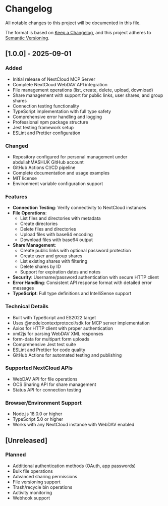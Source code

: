 # Changelog

All notable changes to this project will be documented in this file.

The format is based on [Keep a Changelog](https://keepachangelog.com/en/1.0.0/),
and this project adheres to [Semantic Versioning](https://semver.org/spec/v2.0.0.html).

## [1.0.0] - 2025-09-01

### Added
- Initial release of NextCloud MCP Server
- Complete NextCloud WebDAV API integration
- File management operations (list, create, delete, upload, download)
- Share management with support for public links, user shares, and group shares
- Connection testing functionality
- TypeScript implementation with full type safety
- Comprehensive error handling and logging
- Professional npm package structure
- Jest testing framework setup
- ESLint and Prettier configuration

### Changed
- Repository configured for personal management under abdullahMASHUK GitHub account
- GitHub Actions CI/CD pipeline
- Complete documentation and usage examples
- MIT license
- Environment variable configuration support

### Features
- **Connection Testing**: Verify connectivity to NextCloud instances
- **File Operations**: 
  - List files and directories with metadata
  - Create directories
  - Delete files and directories
  - Upload files with base64 encoding
  - Download files with base64 output
- **Share Management**:
  - Create public links with optional password protection
  - Create user and group shares
  - List existing shares with filtering
  - Delete shares by ID
  - Support for expiration dates and notes
- **Security**: Username/password authentication with secure HTTP client
- **Error Handling**: Consistent API response format with detailed error messages
- **TypeScript**: Full type definitions and IntelliSense support

### Technical Details
- Built with TypeScript and ES2022 target
- Uses @modelcontextprotocol/sdk for MCP server implementation
- Axios for HTTP client with proper authentication
- xml2js for parsing WebDAV XML responses
- form-data for multipart form uploads
- Comprehensive Jest test suite
- ESLint and Prettier for code quality
- GitHub Actions for automated testing and publishing

### Supported NextCloud APIs
- WebDAV API for file operations
- OCS Sharing API for share management
- Status API for connection testing

### Browser/Environment Support
- Node.js 18.0.0 or higher
- TypeScript 5.0 or higher
- Works with any NextCloud instance with WebDAV enabled

## [Unreleased]

### Planned
- Additional authentication methods (OAuth, app passwords)
- Bulk file operations
- Advanced sharing permissions
- File versioning support
- Trash/recycle bin operations
- Activity monitoring
- Webhook support

